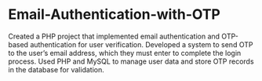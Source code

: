 # Email-Authentication-with-OTP
Created a PHP project that implemented
email authentication and OTP-based
authentication for user verification.
Developed a system to send OTP to the
user’s email address, which they must enter
to complete the login process.
Used PHP and MySQL to manage user data
and store OTP records in the database for
validation.
